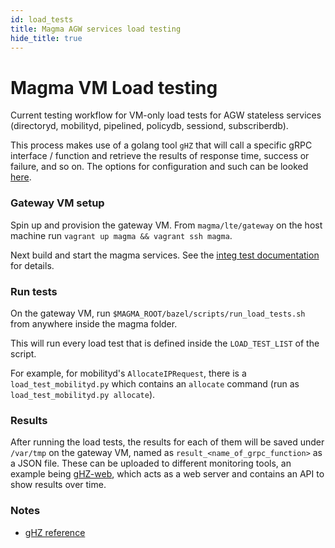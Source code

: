 ```yaml
---
id: load_tests
title: Magma AGW services load testing
hide_title: true
---
```


# Magma VM Load testing

Current testing workflow for VM-only load tests for AGW stateless services
(directoryd, mobilityd, pipelined, policydb, sessiond, subscriberdb).

This process makes use of a golang tool `gHZ` that will call a specific gRPC
interface / function and retrieve the results of response time, success or
failure, and so on. The options for configuration and such can be looked
[here](https://ghz.sh/docs/options).

### Gateway VM setup

Spin up and provision the gateway VM. From `magma/lte/gateway` on the host machine run `vagrant up magma && vagrant ssh magma`.

Next build and start the magma services. See the [integ test documentation](https://docs.magmacore.org/docs/next/lte/s1ap_tests#s1ap-integration-tests) for details.

### Run tests

On the gateway VM, run `$MAGMA_ROOT/bazel/scripts/run_load_tests.sh` from anywhere inside the magma folder.

This will run every load test that is defined inside the `LOAD_TEST_LIST` of the script.

For example, for mobilityd's `AllocateIPRequest`, there is a
`load_test_mobilityd.py` which contains an `allocate` command
(run as `load_test_mobilityd.py allocate`).

### Results

After running the load tests, the results for each of them will be saved under
`/var/tmp` on the gateway VM, named as `result_<name_of_grpc_function>` as a JSON file.
These can be uploaded to different monitoring tools, an example being
[gHZ-web](https://ghz.sh/docs/web/intro),
which acts as a web server and contains an API to show results over time.

### Notes

- [gHZ reference](https://ghz.sh/)

